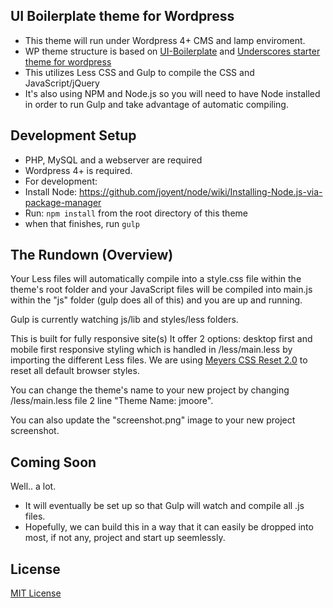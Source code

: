 ## UI Boilerplate theme for Wordpress

- This theme will run under Wordpress 4+ CMS and lamp enviroment.
- WP theme structure is based on [UI-Boilerplate](https://github.com/mediarain/ui-boilerplate) and [Underscores starter theme for wordpress](http://underscores.me/)
- This utilizes Less CSS and Gulp to compile the CSS and JavaScript/jQuery
- It's also using NPM and Node.js so you will need to have Node installed in order to run Gulp and take advantage of automatic compiling.

## Development Setup

- PHP, MySQL and a webserver are required
- Wordpress 4+ is required.
- For development:
- Install Node: https://github.com/joyent/node/wiki/Installing-Node.js-via-package-manager
- Run: `npm install` from the root directory of this theme
- when that finishes, run `gulp`

## The Rundown (Overview)

Your Less files will automatically compile into a style.css file within the theme's root folder and your JavaScript files will be compiled into main.js within the "js" folder (gulp does all of this) and you are up and running.

Gulp is currently watching js/lib and styles/less folders.

This is built for fully responsive site(s)
It offer 2 options: desktop first and mobile first responsive styling which is handled in /less/main.less by importing the different Less files.
We are using [Meyers CSS Reset 2.0](http://meyerweb.com/eric/tools/css/reset/) to reset all default browser styles.

You can change the theme's name to your new project by changing /less/main.less file 2 line "Theme Name: jmoore".

You can also update the "screenshot.png" image to your new project screenshot.

## Coming Soon
Well.. a lot.

- It will eventually be set up so that Gulp will watch and compile all .js files.
- Hopefully, we can build this in a way that it can easily be dropped into most, if not any, project and start up seemlessly.

## License

[MIT License](http://opensource.org/licenses/MIT)